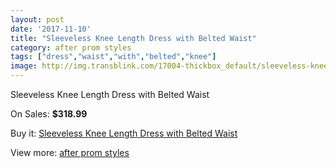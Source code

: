 ```yaml
---
layout: post
date: '2017-11-10'
title: "Sleeveless Knee Length Dress with Belted Waist"
category: after prom styles
tags: ["dress","waist","with","belted","knee"]
image: http://img.transblink.com/17004-thickbox_default/sleeveless-knee-length-dress-with-belted-waist.jpg
---
```

Sleeveless Knee Length Dress with Belted Waist

On Sales: **$318.99**
<a href="https://www.transblink.com/en/after-prom-styles/5363-sleeveless-knee-length-dress-with-belted-waist.html"><amp-img layout="responsive" width="600" height="600" src="//img.transblink.com/17004-thickbox_default/sleeveless-knee-length-dress-with-belted-waist.jpg" alt="Sleeveless Knee Length Dress with Belted Waist 0" /></a>
<a href="https://www.transblink.com/en/after-prom-styles/5363-sleeveless-knee-length-dress-with-belted-waist.html"><amp-img layout="responsive" width="600" height="600" src="//img.transblink.com/17007-thickbox_default/sleeveless-knee-length-dress-with-belted-waist.jpg" alt="Sleeveless Knee Length Dress with Belted Waist 1" /></a>
<a href="https://www.transblink.com/en/after-prom-styles/5363-sleeveless-knee-length-dress-with-belted-waist.html"><amp-img layout="responsive" width="600" height="600" src="//img.transblink.com/17006-thickbox_default/sleeveless-knee-length-dress-with-belted-waist.jpg" alt="Sleeveless Knee Length Dress with Belted Waist 2" /></a>
<a href="https://www.transblink.com/en/after-prom-styles/5363-sleeveless-knee-length-dress-with-belted-waist.html"><amp-img layout="responsive" width="600" height="600" src="//img.transblink.com/17005-thickbox_default/sleeveless-knee-length-dress-with-belted-waist.jpg" alt="Sleeveless Knee Length Dress with Belted Waist 3" /></a>

Buy it: [Sleeveless Knee Length Dress with Belted Waist](https://www.transblink.com/en/after-prom-styles/5363-sleeveless-knee-length-dress-with-belted-waist.html "Sleeveless Knee Length Dress with Belted Waist")

View more: [after prom styles](https://www.transblink.com/en/55-after-prom-styles "after prom styles")